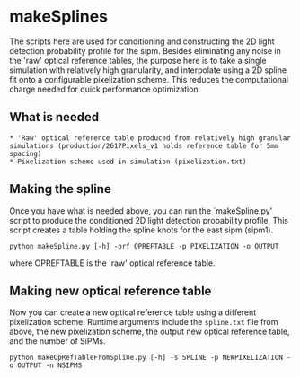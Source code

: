 # makeSplines
The scripts here are used for conditioning and constructing the 2D light detection probability profile for the sipm. Besides eliminating any noise in the 'raw' optical reference tables, the purpose here is to take a single simulation with relatively high granularity, and interpolate using a 2D spline fit onto a configurable pixelization scheme. This reduces the computational charge needed for quick performance optimization.

## What is needed
    * 'Raw' optical reference table produced from relatively high granular simulations (production/2617Pixels_v1 holds reference table for 5mm spacing) 
    * Pixelization scheme used in simulation (pixelization.txt)

## Making the spline    
Once you have what is needed above, you can run the `makeSpline.py' script to produce the conditioned 2D light detection probability profile. This script creates a table holding the spline knots for the east sipm (sipm1). 
```
python makeSpline.py [-h] -orf OPREFTABLE -p PIXELIZATION -o OUTPUT
```
where OPREFTABLE is the 'raw' optical reference table.

## Making new optical reference table
Now you can create a new optical reference table using a different pixelization scheme. Runtime arguments include the `spline.txt` file from above, the new pixelization scheme, the output new optical reference table, and the number of SiPMs.
```
python makeOpRefTableFromSpline.py [-h] -s SPLINE -p NEWPIXELIZATION -o OUTPUT -n NSIPMS
```